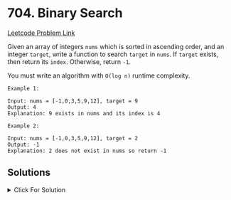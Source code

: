 # 704. Binary Search

[Leetcode Problem Link](https://leetcode.com/problems/binary-search/description/)

Given an array of integers `nums` which is sorted in ascending order, and an integer `target`, write a function to search `target` in `nums`. If `target` exists, then return its `index`. Otherwise, return `-1`.

You must write an algorithm with `O(log n)` runtime complexity.

```
Example 1:

Input: nums = [-1,0,3,5,9,12], target = 9
Output: 4
Explanation: 9 exists in nums and its index is 4
```

```
Example 2:

Input: nums = [-1,0,3,5,9,12], target = 2
Output: -1
Explanation: 2 does not exist in nums so return -1
```

## Solutions

<details>
  <summary>Click For Solution</summary>

```JS
var search = function(nums, target) {

    let left = 0
    let right = nums.length - 1

    while(right >= left){
        let middle = Math.floor((left + right)/2)

        if(target === nums[middle]){
            return middle
        } else if (target < nums[middle]){
            right = middle - 1
        } else {
            left = middle + 1
        }
    }
    return -1
};
```

</details>
